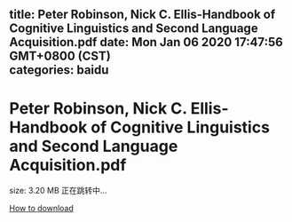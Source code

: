 
title: Peter Robinson, Nick C. Ellis-Handbook of Cognitive Linguistics and Second Language Acquisition.pdf
date: Mon Jan 06 2020 17:47:56 GMT+0800 (CST)    
categories: baidu
---

# Peter Robinson, Nick C. Ellis-Handbook of Cognitive Linguistics and Second Language Acquisition.pdf
size: 3.20 MB
 正在跳转中...
 

[How to download](https://bpcam.bemobtrk.com/go/2ceec3aa-1ca2-46d6-b9ff-aaa5c184517c?jno=1270)
